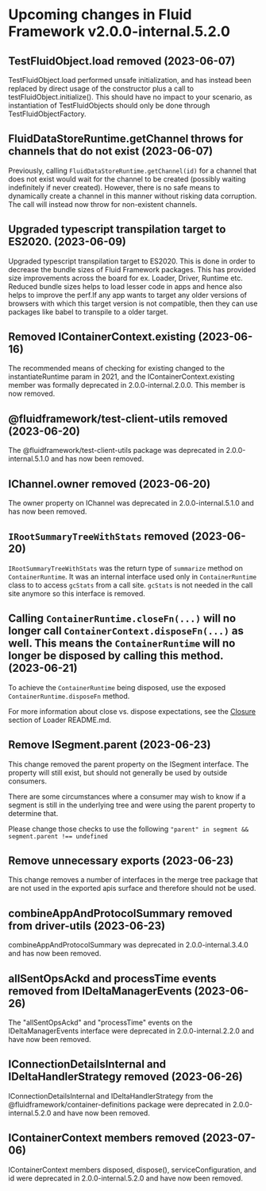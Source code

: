 <!-- THIS IS AN AUTOGENERATED FILE. DO NOT EDIT THIS FILE DIRECTLY. -->

# Upcoming changes in Fluid Framework v2.0.0-internal.5.2.0

## TestFluidObject.load removed (2023-06-07)

TestFluidObject.load performed unsafe initialization, and has instead been replaced by direct usage of the constructor plus a call to testFluidObject.initialize(). This should have no impact to your scenario, as instantiation of TestFluidObjects should only be done through TestFluidObjectFactory.

## FluidDataStoreRuntime.getChannel throws for channels that do not exist (2023-06-07)

Previously, calling `FluidDataStoreRuntime.getChannel(id)` for a channel that does not exist would wait for the channel to be created (possibly waiting indefinitely if never created). However, there is no safe means to dynamically create a channel in this manner without risking data corruption. The call will instead now throw for non-existent channels.

## Upgraded typescript transpilation target to ES2020. (2023-06-09)

Upgraded typescript transpilation target to ES2020. This is done in order to decrease the bundle sizes of Fluid Framework packages. This has provided size improvements across the board for ex. Loader, Driver, Runtime etc. Reduced bundle sizes helps to load lesser code in apps and hence also helps to improve the perf.If any app wants to target any older versions of browsers with which this target version is not compatible, then they can use packages like babel to transpile to a older target.

## Removed IContainerContext.existing (2023-06-16)

The recommended means of checking for existing changed to the instantiateRuntime param in 2021, and the IContainerContext.existing member was formally deprecated in 2.0.0-internal.2.0.0. This member is now removed.

## @fluidframework/test-client-utils removed (2023-06-20)

The @fluidframework/test-client-utils package was deprecated in 2.0.0-internal.5.1.0 and has now been removed.

## IChannel.owner removed (2023-06-20)

The owner property on IChannel was deprecated in 2.0.0-internal.5.1.0 and has now been removed.

## `IRootSummaryTreeWithStats` removed (2023-06-20)

`IRootSummaryTreeWithStats` was the return type of `summarize` method on `ContainerRuntime`. It was an internal interface used only in `ContainerRuntime` class to to access `gcStats` from a call site. `gcStats` is not needed in the call site anymore so this interface is removed.

## Calling `ContainerRuntime.closeFn(...)` will no longer call `ContainerContext.disposeFn(...)` as well. This means the `ContainerRuntime` will no longer be disposed by calling this method. (2023-06-21)

To achieve the `ContainerRuntime` being disposed, use the exposed `ContainerRuntime.disposeFn` method.

For more information about close vs. dispose expectations, see the [Closure](packages/loader/container-loader/README.md#Closure) section of Loader README.md.

## Remove ISegment.parent (2023-06-23)

This change removed the parent property on the ISegment interface. The property will still exist, but should not generally be used by outside consumers.

There are some circumstances where a consumer may wish to know if a segment is still in the underlying tree and were using the parent property to determine that.

Please change those checks to use the following `"parent" in segment && segment.parent !== undefined`

## Remove unnecessary exports (2023-06-23)

This change removes a number of interfaces in the merge tree package that are not used in the exported apis surface and therefore should not be used.

## combineAppAndProtocolSummary removed from driver-utils (2023-06-23)

combineAppAndProtocolSummary was deprecated in 2.0.0-internal.3.4.0 and has now been removed.

## allSentOpsAckd and processTime events removed from IDeltaManagerEvents (2023-06-26)

The "allSentOpsAckd" and "processTime" events on the IDeltaManagerEvents interface were deprecated in 2.0.0-internal.2.2.0 and have now been removed.

## IConnectionDetailsInternal and IDeltaHandlerStrategy removed (2023-06-26)

IConnectionDetailsInternal and IDeltaHandlerStrategy from the @fluidframework/container-definitions package were deprecated in 2.0.0-internal.5.2.0 and have now been removed.

## IContainerContext members removed (2023-07-06)

IContainerContext members disposed, dispose(), serviceConfiguration, and id were deprecated in 2.0.0-internal.5.2.0 and have now been removed.
